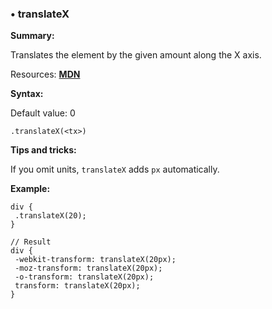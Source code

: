 ### <a name="translateX"></a> &#8226; translateX
**Summary:**

Translates the element by the given amount along the X axis.

Resources: **[MDN](https://developer.mozilla.org/en-US/docs/Web/CSS/transform#translateX)**

**Syntax:**
  
  Default value: 0

    .translateX(<tx>)

**Tips and tricks:**

  If you omit units, `translateX` adds `px` automatically.

**Example:**

    div {
     .translateX(20);
    }
    
    // Result
    div {
     -webkit-transform: translateX(20px);
     -moz-transform: translateX(20px);
     -o-transform: translateX(20px);
     transform: translateX(20px);
    }

